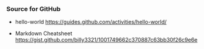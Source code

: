 ### Source for GitHub


* hello-world
https://guides.github.com/activities/hello-world/


* Markdown Cheatsheet
https://gist.github.com/billy3321/1001749662c370887c63bb30f26c9e6e


